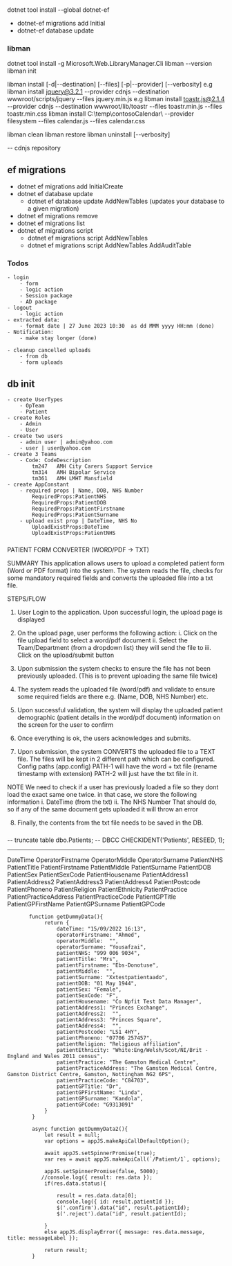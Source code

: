 ### 
dotnet tool install --global dotnet-ef

- dotnet-ef migrations add Initial
- dotnet-ef database update


###  libman
dotnet tool install -g Microsoft.Web.LibraryManager.Cli
libman --version
libman init

libman install <LIBRARY> [-d|--destination] [--files] [-p|--provider] [--verbosity]
    e.g libman install jquery@3.2.1 --provider cdnjs --destination wwwroot/scripts/jquery --files jquery.min.js
    e.g libman install toastr.js@2.1.4 --provider cdnjs --destination wwwroot/lib/toastr --files toastr.min.js --files toastr.min.css
        libman install C:\temp\contosoCalendar\ --provider filesystem --files calendar.js --files calendar.css

libman clean
libman restore
libman uninstall <LIBRARY> [--verbosity]

-- cdnjs repository

## ef migrations

- dotnet ef migrations add InitialCreate
- dotnet ef database update
  - dotnet ef database update AddNewTables (updates your database to a given migration)
- dotnet ef migrations remove
- dotnet ef migrations list
- dotnet ef migrations script
  - dotnet ef migrations script AddNewTables
  - dotnet ef migrations script AddNewTables AddAuditTable

### Todos 
    - login
        - form 
        - logic action 
        - Session package 
        - AD package 
    - logout
        - logic action
    - extracted data:
        - format date | 27 June 2023 10:30  as dd MMM yyyy HH:mm (done)
    - Notification:
        - make stay longer (done)

    - cleanup cancelled uploads 
        - from db 
        - form uploads


## db init 
    - create UserTypes 
        - OpTeam 
        - Patient 
    - create Roles 
        - Admin
        - User
    - create two users 
        - admin user | admin@yahoo.com
        - user | user@yahoo.com
    - create 3 Teams 
        - Code: CodeDescription 
            tm247	AMH City Carers Support Service 
            tm314   AMH Bipolar Service 
            tm361   AMH LMHT Mansfield 
    - create AppConstant 
        - required props | Name, DOB, NHS Number
            RequiredProps:PatientNHS
            RequiredProps:PatientDOB
            RequiredProps:PatientFirstname
            RequiredProps:PatientSurname
        - upload exist prop | DateTime, NHS No
            UploadExistProps:DateTime
            UploadExistProps:PatientNHS


### 
PATIENT FORM CONVERTER (WORD/PDF -> TXT)

SUMMARY
This application allows users to upload a completed patient form (Word or PDF format) into the system. The system reads the file, checks for some mandatory required fields and converts the uploaded file into a txt file.


STEPS/FLOW

1. User Login to the application. Upon successful login, the upload page is displayed

2. On the upload page, user performs the following action:
	i. Click on the file upload field to select a word/pdf document 
	ii. Select the Team/Department (from a dropdown list) they will send the file to
	iii. Click on the upload/submit button

3. Upon submission the system checks to ensure the file has not been previously uploaded. (This is to prevent uploading the same file twice)
  
4. The system reads the uploaded file (word/pdf) and validate to ensure some required fields are there e.g. (Name, DOB, NHS Number) etc.

5. Upon successful validation, the system will display the uploaded patient demographic (patient details in the word/pdf document) information on the screen for the user to confirm

6. Once everything is ok, the users acknowledges and submits.

7.  Upon submission, the system CONVERTS the uploaded file to a TEXT file. The files will be kept in 2 different path which can be configured.
Config paths (app.config)
	PATH-1 will have the word + txt file (rename timestamp with extension)
	PATH-2 will just have the txt file in it.	

NOTE
We need to check if a user has previously loaded a file so they dont load the exact same one twice. in that case, we store the following information 
	i. DateTime (from the txt)
	ii. The NHS Number
That should do, so if any of the same document gets uploaded it will throw an error

8. Finally, the contents from the txt file needs to be saved in the DB.


### 
  -- truncate table dbo.Patients;
  -- DBCC CHECKIDENT('Patients', RESEED, 1);

---------------------------------------------

DateTime
OperatorFirstname
OperatorMiddle 
OperatorSurname 
PatientNHS
PatientTitle
PatientFirstname
PatientMiddle
PatientSurname
PatientDOB
PatientSex
PatientSexCode
PatientHousename
PatientAddress1
PatientAddress2 
PatientAddress3
PatientAddress4 
PatientPostcode
PatientPhoneno
PatientReligion
PatientEthnicity 
PatientPractice 
PatientPracticeAddress 
PatientPracticeCode
PatientGPTitle 
PatientGPFirstName
PatientGPSurname
PatientGPCode


           function getDummyData(){
                return {
                    dateTime: "15/09/2022 16:13",
                    operatorFirstname: "Ahmed", 
                    operatorMiddle:  "",
                    operatorSurname: "Yousafzai", 
                    patientNHS: "999 006 9034", 
                    patientTitle: "Mrs", 
                    patientFirstname: "Ebs-Donotuse", 
                    patientMiddle:  "",
                    patientSurname: "Xxtestpatientaado",
                    patientDOB: "01 May 1944", 
                    patientSex: "Female",
                    patientSexCode: "F",
                    patientHousename: "Co Npfit Test Data Manager",
                    patientAddress1: "Princes Exchange", 
                    patientAddress2:  "",
                    patientAddress3: "Princes Square", 
                    patientAddress4:  "",
                    patientPostcode: "LS1 4HY", 
                    patientPhoneno: "07706 257457", 
                    patientReligion: "Religious affiliation", 
                    patientEthnicity: "White:Eng/Welsh/Scot/NI/Brit - England and Wales 2011 census", 
                    patientPractice: "The Gamston Medical Centre", 
                    patientPracticeAddress: "The Gamston Medical Centre, Gamston District Centre, Gamston, Nottingham NG2 6PS", 
                    patientPracticeCode: "C84703",  
                    patientGPTitle: "Dr", 
                    patientGPFirstName: "Linda", 
                    patientGPSurname: "Kandola", 
                    patientGPCode: "G9313091"
                }
            }

            async function getDummyData2(){
                let result = null;
                var options = appJS.makeApiCallDefaultOption();

                await appJS.setSpinnerPromise(true);
                var res = await appJS.makeApiCall(`/Patient/1`, options);

                appJS.setSpinnerPromise(false, 5000);
               //console.log({ result: res.data });
                if(res.data.status){

                    result = res.data.data[0];
                    console.log({ id: result.patientId });
                    $('.confirm').data("id", result.patientId);
                    $('.reject').data("id", result.patientId); 

                }
                else appJS.displayError({ message: res.data.message, title: messageLabel });

                return result; 
            }